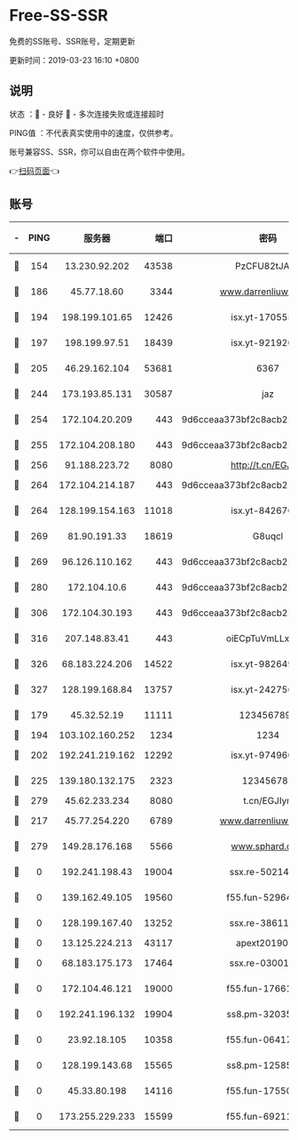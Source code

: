 # Free-SS-SSR

免费的SS账号、SSR账号，定期更新

更新时间：2019-03-23 16:10 +0800

## 说明

状态     ：🙂 - 良好 🙁 - 多次连接失败或连接超时

PING值   ：不代表真实使用中的速度，仅供参考。

账号兼容SS、SSR，你可以自由在两个软件中使用。

👉[扫码页面](https://liesauer.github.io/Free-SS-SSR/)👈

## 账号

|-|PING|服务器|端口|密码|加密方式|区域|
|:----:|:----:|:-----:|-----:|:----:|:----:|:----:|
|🙂|154|13.230.92.202|43538|PzCFU82tJAdZ|aes-256-cfb|JP|
|🙂|186|45.77.18.60|3344|www.darrenliuwei.com|aes-256-cfb|JP|
|🙂|194|198.199.101.65|12426|isx.yt-17055580|aes-256-cfb|US|
|🙂|197|198.199.97.51|18439|isx.yt-92192030|aes-256-cfb|US|
|🙂|205|46.29.162.104|53681|6367|aes-256-ctr|RU|
|🙂|244|173.193.85.131|30587|jaz|aes-256-cfb|US|
|🙂|254|172.104.20.209|443|9d6cceaa373bf2c8acb22e60b6a58be6|aes-256-cfb|US|
|🙂|255|172.104.208.180|443|9d6cceaa373bf2c8acb22e60b6a58be6|aes-256-cfb|US|
|🙂|256|91.188.223.72|8080|http://t.cn/EGJIyrl|rc4-md5|RU|
|🙂|264|172.104.214.187|443|9d6cceaa373bf2c8acb22e60b6a58be6|aes-256-cfb|US|
|🙂|264|128.199.154.163|11018|isx.yt-84267636|aes-256-cfb|SG|
|🙂|269|81.90.191.33|18619|G8uqcl|aes-256-cfb|US|
|🙂|269|96.126.110.162|443|9d6cceaa373bf2c8acb22e60b6a58be6|aes-256-cfb|US|
|🙂|280|172.104.10.6|443|9d6cceaa373bf2c8acb22e60b6a58be6|aes-256-cfb|US|
|🙂|306|172.104.30.193|443|9d6cceaa373bf2c8acb22e60b6a58be6|aes-256-cfb|US|
|🙂|316|207.148.83.41|443|oiECpTuVmLLxk4Ts|aes-256-cfb|AU|
|🙂|326|68.183.224.206|14522|isx.yt-98264909|aes-256-cfb|SG|
|🙂|327|128.199.168.84|13757|isx.yt-24275620|aes-256-cfb|SG|
|🙂|179|45.32.52.19|11111|1234567890|aes-256-cfb|JP|
|🙂|194|103.102.160.252|1234|1234|rc4-md5|JP|
|🙂|202|192.241.219.162|12292|isx.yt-97496097|aes-256-cfb|US|
|🙂|225|139.180.132.175|2323|123456789|aes-256-cfb|SG|
|🙂|279|45.62.233.234|8080|t.cn/EGJIyrl|rc4-md5|CA|
|🙁|217|45.77.254.220|6789|www.darrenliuwei.com|aes-256-cfb|SG|
|🙁|279|149.28.176.168|5566|www.sphard.com|aes-256-cfb|AU|
|🙁|0|192.241.198.43|19004|ssx.re-50214186|aes-256-cfb|US|
|🙁|0|139.162.49.105|19560|f55.fun-52964087|aes-256-cfb|SG|
|🙁|0|128.199.167.40|13252|ssx.re-38611403|aes-256-cfb|SG|
|🙁|0|13.125.224.213|43117|apext2019005|chacha20|KR|
|🙁|0|68.183.175.173|17464|ssx.re-03001510|aes-256-cfb|US|
|🙁|0|172.104.46.121|19000|f55.fun-17661164|aes-256-cfb|SG|
|🙁|0|192.241.196.132|19904|ss8.pm-32035389|aes-256-cfb|US|
|🙁|0|23.92.18.105|10358|f55.fun-06417508|aes-256-cfb|US|
|🙁|0|128.199.143.68|15565|ss8.pm-12585691|aes-256-cfb|SG|
|🙁|0|45.33.80.198|14116|f55.fun-17550990|aes-256-cfb|US|
|🙁|0|173.255.229.233|15599|f55.fun-69211621|aes-256-cfb|US|
